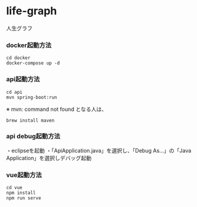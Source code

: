 # life-graph
人生グラフ

### docker起動方法
```
cd docker
docker-compose up -d
```

### api起動方法
```
cd api
mvn spring-boot:run
```
※ mvn: command not found となる人は、
```
brew install maven
```

### api debug起動方法
・eclipseを起動
・「ApiApplication.java」を選択し、「Debug As...」の「Java Application」を選択しデバッグ起動

### vue起動方法
```
cd vue
npm install
npm run serve
```
